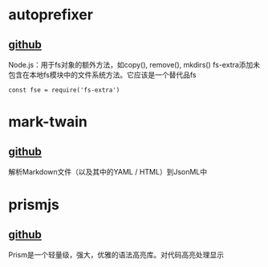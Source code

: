 # autoprefixer
[github](https://github.com/jprichardson/node-fs-extra)
---
Node.js：用于fs对象的额外方法，如copy(), remove(), mkdirs()
fs-extra添加未包含在本地fs模块中的文件系统方法。它应该是一个替代品fs
```
const fse = require('fs-extra')
```

# mark-twain
[github](https://github.com/benjycui/mark-twain)
---
解析Markdown文件（以及其中的YAML / HTML）到JsonML中

# prismjs
[github](https://github.com/PrismJS/prism)
---
Prism是一个轻量级，强大，优雅的语法高亮库。对代码高亮处理显示
